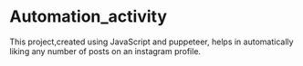 # Automation_activity
This project,created using JavaScript and puppeteer, helps in automatically liking any number of posts on an instagram profile.
